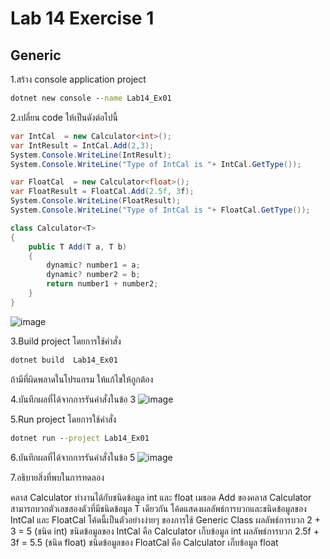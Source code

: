 # Lab 14 Exercise 1

## Generic

1.สร้าง console application project

```cmd
dotnet new console --name Lab14_Ex01
```

2.เปลี่ยน code ให้เป็นดังต่อไปนี้

```cs
var IntCal  = new Calculator<int>();
var IntResult = IntCal.Add(2,3);
System.Console.WriteLine(IntResult);
System.Console.WriteLine("Type of IntCal is "+ IntCal.GetType());

var FloatCal  = new Calculator<float>();
var FloatResult = FloatCal.Add(2.5f, 3f);
System.Console.WriteLine(FloatResult);
System.Console.WriteLine("Type of IntCal is "+ FloatCal.GetType());

class Calculator<T>
{
    public T Add(T a, T b)
    {
        dynamic? number1 = a;
        dynamic? number2 = b;
        return number1 + number2;
    }
}
```
![image](https://github.com/AnchisaPhetnoi/03376836-OOP-2566-Lab-14/assets/144197034/dd2a8b45-6921-4ab6-a514-14e266a0ea12)

3.Build project โดยการใช้คำสั่ง

```cmd
dotnet build  Lab14_Ex01
```

ถ้ามีที่ผิดพลาดในโปรแกรม ให้แก้ไขให้ถูกต้อง

4.บันทึกผลที่ได้จากการรันคำสั่งในข้อ 3
![image](https://github.com/AnchisaPhetnoi/03376836-OOP-2566-Lab-14/assets/144197034/0a2ed955-04ff-4526-9617-a95763c8f062)

5.Run project โดยการใช้คำสั่ง

```cmd
dotnet run --project Lab14_Ex01
```

6.บันทึกผลที่ได้จากการรันคำสั่งในข้อ 5
![image](https://github.com/AnchisaPhetnoi/03376836-OOP-2566-Lab-14/assets/144197034/08e94483-d5c3-4585-94a0-580990a6ab6c)

7.อธิบายสิ่งที่พบในการทดลอง

คลาส Calculator ทำงานได้กับชนิดข้อมูล int และ float
เมธอด Add ของคลาส Calculator สามารถบวกตัวเลขสองตัวที่มีชนิดข้อมูล T เดียวกัน
โค้ดแสดงผลลัพธ์การบวกและชนิดข้อมูลของ IntCal และ FloatCal
โค้ดนี้เป็นตัวอย่างง่ายๆ ของการใช้ Generic Class
ผลลัพธ์การบวก 2 + 3 = 5 (ชนิด int)
ชนิดข้อมูลของ IntCal คือ Calculator เก็บข้อมูล int
ผลลัพธ์การบวก 2.5f + 3f = 5.5 (ชนิด float)
ชนิดข้อมูลของ FloatCal คือ Calculator เก็บข้อมูล float

